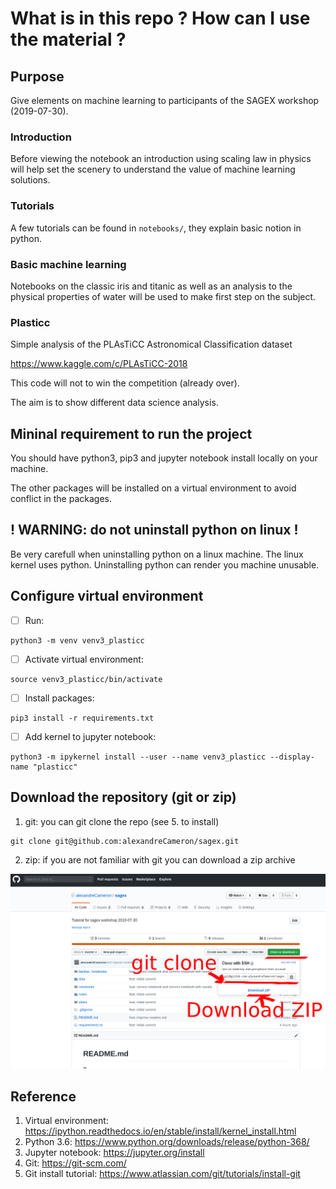 # What is in this repo ? How can I use the material ?

## Purpose

Give elements on machine learning to participants of the SAGEX workshop (2019-07-30). 

### Introduction

Before viewing the notebook an introduction using scaling law in physics will help set the scenery to understand the value of machine learning solutions.


### Tutorials

A few tutorials can be found in `notebooks/`, they explain basic notion in python.

### Basic machine learning

Notebooks on the classic iris and titanic as well as an analysis to the physical properties of water will be used to make first step on the subject.

### Plasticc

Simple analysis of the PLAsTiCC Astronomical Classification dataset

https://www.kaggle.com/c/PLAsTiCC-2018


This code will not to win the competition (already over). 

The aim is to show different data science analysis.

## Mininal requirement to run the project

You should have python3, pip3 and jupyter notebook install locally on your machine.

The other packages will be installed on a virtual environment to avoid conflict in the packages.

## ! WARNING: do **not** uninstall python on linux !

Be very carefull when uninstalling python on a linux machine. The linux kernel uses python. Uninstalling python can render you machine unusable.


## Configure virtual environment

* [ ] Run:

```
python3 -m venv venv3_plasticc
```

* [ ] Activate virtual environment:

```
source venv3_plasticc/bin/activate
```

* [ ] Install packages:

```
pip3 install -r requirements.txt 
```

* [ ] Add kernel to jupyter notebook:

```
python3 -m ipykernel install --user --name venv3_plasticc --display-name "plasticc"
```

## Download the repository (git or zip)

1. git: you can git clone the repo (see 5. to install)

```
git clone git@github.com:alexandreCameron/sagex.git
```

2. zip: if you are not familiar with git you can download a zip archive

![Alt text](src/download_repo.png?raw=true "Download repo")

## Reference

1. Virtual environment: https://ipython.readthedocs.io/en/stable/install/kernel_install.html
2. Python 3.6: https://www.python.org/downloads/release/python-368/
3. Jupyter notebook: https://jupyter.org/install
4. Git: https://git-scm.com/
5. Git install tutorial: https://www.atlassian.com/git/tutorials/install-git
